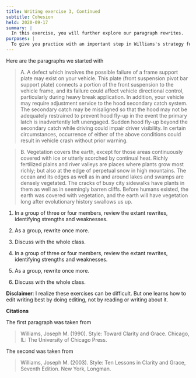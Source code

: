 ```yaml
---
title: Writing exercise 3, Continued
subtitle: Cohesion
held: 2020-09-17
summary: |
  In this exercise, you will further explore our paragraph rewrites.
purposes: |
  To give you practice with an important step in Williams's strategy for rewriting prose clearly.
---
```

Here are the paragraphs we started with

> A. A defect which involves the possible failure of a frame support plate may exist on your vehicle. This plate (front suspension pivot bar support plate) connects a portion of the front suspension to the vehicle frame, and its failure could affect vehicle directional control, particularly during heavy break application. In addition, your vehicle may require adjustment service to the hood secondary catch system. The secondary catch may be misaligned so that the hood may not be adequately restrained to prevent hood fly-up in the event the primary latch is inadvertently left unengaged. Sudden hood fly-up beyond the secondary catch while driving could impair driver visibility. In certain circumstances, occurrence of either of the above conditions could result in vehicle crash without prior warning.

> B. Vegetation covers the earth, except for those areas continuously covered with ice or utterly scorched by continual heat. Richly fertilized plains and river valleys are places where plants grow most richly; but also at the edge of perpetual snow in high mountains. The ocean and its edges as well as in and around lakes and swamps are densely vegetated. The cracks of busy city sidewalks have plants in them as well as in seemingly barren cliffs. Before humans existed, the earth was covered with vegetation, and the earth will have vegetation long after evolutionary history swallows us up.

1. In a group of three or four members, review the extant rewrites,
identifying strengths and weaknesses.

2. As a group, rewrite once more.

3. Discuss with the whole class.

4. In a group of three or four members, review the extant rewrites,
identifying strengths and weaknesses.

5. As a group, rewrite once more.

6. Discuss with the whole class.

**Disclaimer**: I realize these exercises can be difficult. But one
learns how to edit writing best by doing editing, not by reading or
writing about it.

**Citations**

The first paragraph was taken from

> Williams, Joseph M. (1990). Style: Toward Clarity and Grace. Chicago, IL: The University of Chicago Press.

The second was taken from

> Williams, Joseph M. (2003). Style: Ten Lessons in Clarity and Grace, Seventh Edition. New York, Longman.

